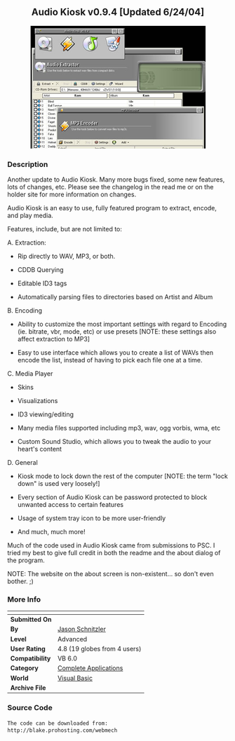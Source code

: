 ﻿<div align="center">

## Audio Kiosk v0\.9\.4 \[Updated 6/24/04\]

<img src="PIC20046112352502432.jpg">
</div>

### Description

Another update to Audio Kiosk. Many more bugs fixed, some new features, lots of changes, etc. Please see the changelog in the read me or on the holder site for more information on changes.

Audio Kiosk is an easy to use, fully featured program to extract, encode, and play media.

Features, include, but are not limited to:

A. Extraction:

- Rip directly to WAV, MP3, or both.

- CDDB Querying

- Editable ID3 tags

- Automatically parsing files to directories based on Artist and Album

B. Encoding

- Ability to customize the most important settings with regard to Encoding (ie. bitrate, vbr, mode, etc) or use presets [NOTE: these settings also affect extraction to MP3]

- Easy to use interface which allows you to create a list of WAVs then encode the list, instead of having to pick each file one at a time.

C. Media Player

- Skins

- Visualizations

- ID3 viewing/editing

- Many media files supported including mp3, wav, ogg vorbis, wma, etc

- Custom Sound Studio, which allows you to tweak the audio to your heart's content

D. General

- Kiosk mode to lock down the rest of the computer [NOTE: the term "lock down" is used very loosely!]

- Every section of Audio Kiosk can be password protected to block unwanted access to certain features

- Usage of system tray icon to be more user-friendly

- And much, much more!

Much of the code used in Audio Kiosk came from submissions to PSC. I tried my best to give full credit in both the readme and the about dialog of the program.

NOTE: The website on the about screen is non-existent... so don't even bother. ;)
 
### More Info
 


<span>             |<span>
---                |---
**Submitted On**   |
**By**             |[Jason Schnitzler](https://github.com/Planet-Source-Code/PSCIndex/blob/master/ByAuthor/jason-schnitzler.md)
**Level**          |Advanced
**User Rating**    |4.8 (19 globes from 4 users)
**Compatibility**  |VB 6\.0
**Category**       |[Complete Applications](https://github.com/Planet-Source-Code/PSCIndex/blob/master/ByCategory/complete-applications__1-27.md)
**World**          |[Visual Basic](https://github.com/Planet-Source-Code/PSCIndex/blob/master/ByWorld/visual-basic.md)
**Archive File**   |[](https://github.com/Planet-Source-Code/jason-schnitzler-audio-kiosk-v0-9-4-updated-6-24-04__1-54330/archive/master.zip)





### Source Code

```
The code can be downloaded from:
http://blake.prohosting.com/webmech
```


